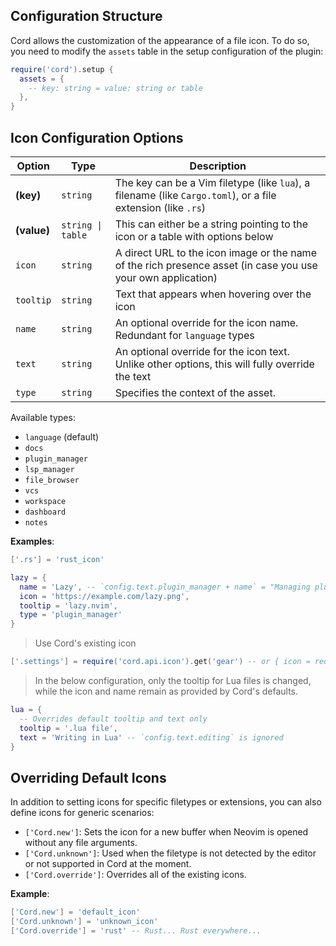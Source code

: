 ## Configuration Structure

Cord allows the customization of the appearance of a file icon. To do so, you need to modify the `assets` table in the setup configuration of the plugin:

```lua
require('cord').setup {
  assets = {
    -- key: string = value: string or table
  },
}
```

## Icon Configuration Options

| Option      | Type              | Description                                                                                                  |
| ----------- | ----------------- | ------------------------------------------------------------------------------------------------------------ |
| **(key)**   | `string`          | The key can be a Vim filetype (like `lua`), a filename (like `Cargo.toml`), or a file extension (like `.rs`) |
| **(value)** | `string \| table` | This can either be a string pointing to the icon or a table with options below                               |
| `icon`      | `string`          | A direct URL to the icon image or the name of the rich presence asset (in case you use your own application) |
| `tooltip`   | `string`          | Text that appears when hovering over the icon                                                                |
| `name`      | `string`          | An optional override for the icon name. Redundant for `language` types                                       |
| `text`      | `string`          | An optional override for the icon text. Unlike other options, this will fully override the text              |
| `type`      | `string`          | Specifies the context of the asset.                                                                          |

Available types:
- `language` (default)
- `docs`
- `plugin_manager`
- `lsp_manager`
- `file_browser`
- `vcs`
- `workspace`
- `dashboard`
- `notes`

**Examples**:
```lua
['.rs'] = 'rust_icon'
```
```lua
lazy = {
  name = 'Lazy', -- `config.text.plugin_manager + name` = "Managing plugins in Lazy"
  icon = 'https://example.com/lazy.png',
  tooltip = 'lazy.nvim',
  type = 'plugin_manager'
}
```
> Use Cord's existing icon
```lua
['.settings'] = require('cord.api.icon').get('gear') -- or { icon = require(...) }
```
> In the below configuration, only the tooltip for Lua files is changed, while the icon and name remain as provided by Cord's defaults.
```lua
lua = {
  -- Overrides default tooltip and text only
  tooltip = '.lua file',
  text = 'Writing in Lua' -- `config.text.editing` is ignored
}
```

## Overriding Default Icons

In addition to setting icons for specific filetypes or extensions, you can also define icons for generic scenarios:

- `['Cord.new']`: Sets the icon for a new buffer when Neovim is opened without any file arguments.
- `['Cord.unknown']`: Used when the filetype is not detected by the editor or not supported in Cord at the moment.
- `['Cord.override']`: Overrides all of the existing icons.

**Example**:
```lua
['Cord.new'] = 'default_icon'
['Cord.unknown'] = 'unknown_icon'
['Cord.override'] = 'rust' -- Rust... Rust everywhere...
```